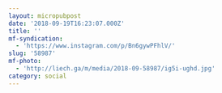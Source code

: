 ```yaml
---
layout: micropubpost
date: '2018-09-19T16:23:07.000Z'
title: ''
mf-syndication:
  - 'https://www.instagram.com/p/Bn6gywPFhlV/'
slug: '58987'
mf-photo:
  - 'http://liech.ga/m/media/2018-09-58987/ig5i-ughd.jpg'
category: social
---
```

